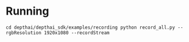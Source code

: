# Running
`cd depthai/depthai_sdk/examples/recording
python record_all.py --rgbResolution 1920x1080 --recordStream`